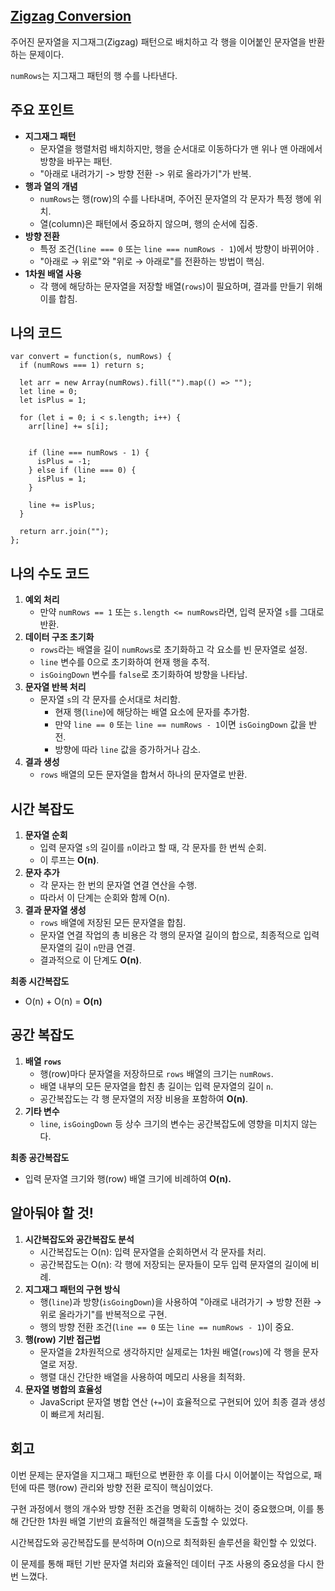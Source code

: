 ## [**Zigzag Conversion**](https://leetcode.com/problems/zigzag-conversion/)

주어진 문자열을 지그재그(Zigzag) 패턴으로 배치하고 각 행을 이어붙인 문자열을 반환하는 문제이다.

`numRows`는 지그재그 패턴의 행 수를 나타낸다.

## 주요 포인트

- **지그재그 패턴**
    - 문자열을 행렬처럼 배치하지만, 행을 순서대로 이동하다가 맨 위나 맨 아래에서 방향을 바꾸는 패턴.
    - "아래로 내려가기 -> 방향 전환 -> 위로 올라가기"가 반복.
- **행과 열의 개념**
    - `numRows`는 행(row)의 수를 나타내며, 주어진 문자열의 각 문자가 특정 행에 위치.
    - 열(column)은 패턴에서 중요하지 않으며, 행의 순서에 집중.
- **방향 전환**
    - 특정 조건(`line === 0` 또는 `line === numRows - 1`)에서 방향이 바뀌어야 .
    - "아래로 → 위로"와 "위로 → 아래로"를 전환하는 방법이 핵심.
- **1차원 배열 사용**
    - 각 행에 해당하는 문자열을 저장할 배열(`rows`)이 필요하며, 결과를 만들기 위해 이를 합침.

## 나의 코드

```tsx
var convert = function(s, numRows) {
  if (numRows === 1) return s; 

  let arr = new Array(numRows).fill("").map(() => "");
  let line = 0;
  let isPlus = 1; 

  for (let i = 0; i < s.length; i++) {
    arr[line] += s[i];

    
    if (line === numRows - 1) {
      isPlus = -1; 
    } else if (line === 0) {
      isPlus = 1; 
    }

    line += isPlus;
  }

  return arr.join("");
};

```

## 나의 수도 코드

1. **예외 처리**
    - 만약 `numRows == 1` 또는 `s.length <= numRows`라면, 입력 문자열 `s`를 그대로 반환.
2. **데이터 구조 초기화**
    - `rows`라는 배열을 길이 `numRows`로 초기화하고 각 요소를 빈 문자열로 설정.
    - `line` 변수를 0으로 초기화하여 현재 행을 추적.
    - `isGoingDown` 변수를 `false`로 초기화하여 방향을 나타남.
3. **문자열 반복 처리**
    - 문자열 `s`의 각 문자를 순서대로 처리함.
        - 현재 행(`line`)에 해당하는 배열 요소에 문자를 추가함.
        - 만약 `line == 0` 또는 `line == numRows - 1`이면 `isGoingDown` 값을 반전.
        - 방향에 따라 `line` 값을 증가하거나 감소.
4. **결과 생성**
    - `rows` 배열의 모든 문자열을 합쳐서 하나의 문자열로 반환.

## 시간 복잡도

1. **문자열 순회**
    - 입력 문자열 `s`의 길이를 `n`이라고 할 때, 각 문자를 한 번씩 순회.
    - 이 루프는 **O(n)**.
2. **문자 추가**
    - 각 문자는 한 번의 문자열 연결 연산을 수행.
    - 따라서 이 단계는 순회와 함께 O(n).
3. **결과 문자열 생성**
    - `rows` 배열에 저장된 모든 문자열을 합침.
    - 문자열 연결 작업의 총 비용은 각 행의 문자열 길이의 합으로, 최종적으로 입력 문자열의 길이 `n`만큼 연결.
    - 결과적으로 이 단계도 **O(n)**.

**최종 시간복잡도**

- O(n) + O(n) = **O(n)**

## 공간 복잡도

1. **배열 `rows`**
    - 행(row)마다 문자열을 저장하므로 `rows` 배열의 크기는 `numRows`.
    - 배열 내부의 모든 문자열을 합친 총 길이는 입력 문자열의 길이 `n`.
    - 공간복잡도는 각 행 문자열의 저장 비용을 포함하여 **O(n)**.
2. **기타 변수**
    - `line`, `isGoingDown` 등 상수 크기의 변수는 공간복잡도에 영향을 미치지 않는다.

**최종 공간복잡도**

- 입력 문자열 크기와 행(row) 배열 크기에 비례하여 **O(n).**

## 알아둬야 할 것!

1. **시간복잡도와 공간복잡도 분석**
    - 시간복잡도는 O(n): 입력 문자열을 순회하면서 각 문자를 처리.
    - 공간복잡도는 O(n): 각 행에 저장되는 문자들이 모두 입력 문자열의 길이에 비례.
2. **지그재그 패턴의 구현 방식**
    - 행(`line`)과 방향(`isGoingDown`)을 사용하여 "아래로 내려가기 → 방향 전환 → 위로 올라가기"를 반복적으로 구현.
    - 행의 방향 전환 조건(`line == 0` 또는 `line == numRows - 1`)이 중요.
3. **행(row) 기반 접근법**
    - 문자열을 2차원적으로 생각하지만 실제로는 1차원 배열(`rows`)에 각 행을 문자열로 저장.
    - 행렬 대신 간단한 배열을 사용하여 메모리 사용을 최적화.
4. **문자열 병합의 효율성**
    - JavaScript 문자열 병합 연산 (`+=`)이 효율적으로 구현되어 있어 최종 결과 생성이 빠르게 처리됨.

## 회고

이번 문제는 문자열을 지그재그 패턴으로 변환한 후 이를 다시 이어붙이는 작업으로, 패턴에 따른 행(row) 관리와 방향 전환 로직이 핵심이었다.

구현 과정에서 행의 개수와 방향 전환 조건을 명확히 이해하는 것이 중요했으며, 이를 통해 간단한 1차원 배열 기반의 효율적인 해결책을 도출할 수 있었다.

시간복잡도와 공간복잡도를 분석하며 O(n)으로 최적화된 솔루션을 확인할 수 있었다.

이 문제를 통해 패턴 기반 문자열 처리와 효율적인 데이터 구조 사용의 중요성을 다시 한 번 느꼈다.
